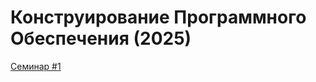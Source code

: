 # Конструирование Программного Обеспечения (2025)

[Семинар #1](https://tvkaruba.github.io/kpo/s1/Семинар%20%231%20(12.01.2025).pdf)